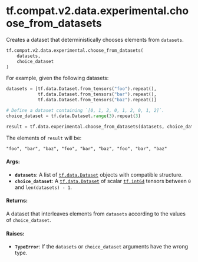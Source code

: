 <div itemscope itemtype="http://developers.google.com/ReferenceObject">
<meta itemprop="name" content="tf.compat.v2.data.experimental.choose_from_datasets" />
<meta itemprop="path" content="Stable" />
</div>

# tf.compat.v2.data.experimental.choose_from_datasets

Creates a dataset that deterministically chooses elements from `datasets`.

``` python
tf.compat.v2.data.experimental.choose_from_datasets(
    datasets,
    choice_dataset
)
```

<!-- Placeholder for "Used in" -->

For example, given the following datasets:

```python
datasets = [tf.data.Dataset.from_tensors("foo").repeat(),
            tf.data.Dataset.from_tensors("bar").repeat(),
            tf.data.Dataset.from_tensors("baz").repeat()]

# Define a dataset containing `[0, 1, 2, 0, 1, 2, 0, 1, 2]`.
choice_dataset = tf.data.Dataset.range(3).repeat(3)

result = tf.data.experimental.choose_from_datasets(datasets, choice_dataset)
```

The elements of `result` will be:

```
"foo", "bar", "baz", "foo", "bar", "baz", "foo", "bar", "baz"
```

#### Args:


* <b>`datasets`</b>: A list of <a href="../../../../../tf/data/Dataset.md"><code>tf.data.Dataset</code></a> objects with compatible structure.
* <b>`choice_dataset`</b>: A <a href="../../../../../tf/data/Dataset.md"><code>tf.data.Dataset</code></a> of scalar <a href="../../../../../tf.md#int64"><code>tf.int64</code></a> tensors between
  `0` and `len(datasets) - 1`.


#### Returns:

A dataset that interleaves elements from `datasets` according to the values
of `choice_dataset`.



#### Raises:


* <b>`TypeError`</b>: If the `datasets` or `choice_dataset` arguments have the wrong
  type.